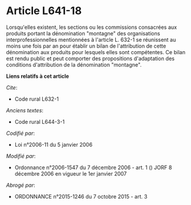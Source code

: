 # Article L641-18

Lorsqu'elles existent, les sections ou les commissions consacrées aux produits portant la dénomination "montagne" des
organisations interprofessionnelles mentionnées à l'article L. 632-1 se réunissent au moins une fois par an pour établir un
bilan de l'attribution de cette dénomination aux produits pour lesquels elles sont compétentes. Ce bilan est rendu public et
peut comporter des propositions d'adaptation des conditions d'attribution de la dénomination "montagne".

**Liens relatifs à cet article**

_Cite_:

  - Code rural L632-1

_Anciens textes_:

  - Code rural L644-3-1

_Codifié par_:

  - Loi n°2006-11 du 5 janvier 2006

_Modifié par_:

  - Ordonnance n°2006-1547 du 7 décembre 2006 - art. 1 () JORF 8 décembre 2006 en vigueur le 1er janvier 2007

_Abrogé par_:

  - ORDONNANCE n°2015-1246 du 7 octobre 2015 - art. 3
